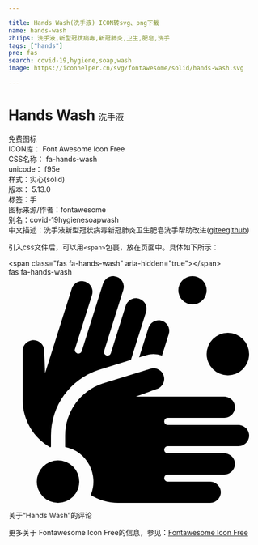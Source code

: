 ```yaml
---

title: Hands Wash(洗手液) ICON转svg、png下载
name: hands-wash
zhTips: 洗手液,新型冠状病毒,新冠肺炎,卫生,肥皂,洗手
tags: ["hands"]
pre: fas
search: covid-19,hygiene,soap,wash
image: https://iconhelper.cn/svg/fontawesome/solid/hands-wash.svg

---
```


# Hands Wash  <small style="font-size: 60%;font-weight: 100">洗手液</small>


<div class="detail-page">
<p>
<span><span class="badge-success badge">免费图标</span> </span>
<br/>
<span>
ICON库：
<span class="badge-secondary badge">Font Awesome Icon Free</span> 
</span>
<br/>
<span>
CSS名称：
<span class="badge-secondary badge">fa-hands-wash</span> 
</span>
<br/>
<span>
unicode：
<span class="badge-secondary badge">f95e</span> 
<copy-btn content='f95e' btn-title=""></copy-btn>
<copy-btn :content='String.fromCodePoint(parseInt("f95e", 16))' btn-title="复制U"></copy-btn>
</span><br/><span>样式：<span class="badge-light badge">实心(solid)</span></span>
<br/>
<span>
版本：
<span class="badge-secondary badge">5.13.0</span> 
</span><br/><span>标签：<span class="badge-light badge"><router-link to="/tags/hands.html">手</router-link></span></span>
<br/>
<span>图标来源/作者：<span class="badge-light badge">fontawesome</span></span> 
<br/>
<span>别名：<span class="badge-light badge">covid-19</span><span class="badge-light badge">hygiene</span><span class="badge-light badge">soap</span><span class="badge-light badge">wash</span></span><br/><span class="zh-detail">中文描述：<span class="badge-primary badge">洗手液</span><span class="badge-primary badge">新型冠状病毒</span><span class="badge-primary badge">新冠肺炎</span><span class="badge-primary badge">卫生</span><span class="badge-primary badge">肥皂</span><span class="badge-primary badge">洗手</span><span class="help-link"><span>帮助改进</span>(<a href="https://gitee.com/liuwave/icon-helper/edit/master/json/fontawesome/solid/hands-wash.json" target="_blank" rel="noopener noreferrer">gitee</a><a href="https://github.com/liuwave/icon-helper/edit/master/json/fontawesome/solid/hands-wash.json" target="_blank" rel="noopener noreferrer">github</a></span>)</span><br/>
</p>
</div>
<div class="alert alert-dark">
  <i class="fas fa-hands-wash fa-xs"></i>
  <i class="fas fa-hands-wash fa-sm"></i>
  <i class="fas fa-hands-wash fa-lg"></i>
  <i class="fas fa-hands-wash fa-2x"></i>
  <i class="fas fa-hands-wash fa-3x"></i>
  <i class="fas fa-hands-wash fa-5x"></i>
  <i class="fas fa-hands-wash fa-7x"></i>
</div>
<div>
  <p>引入css文件后，可以用<code>&lt;span&gt;</code>包裹，放在页面中。具体如下所示：    
  </p>
  <div class="alert alert-primary" style="font-size: 14px">
    &lt;span class="fas fa-hands-wash" aria-hidden="true"&gt;&lt;/span&gt;
    <copy-btn content='<span class="fas fa-hands-wash" aria-hidden="true"></span>'></copy-btn>
  </div>
  <div class="alert alert-secondary">
    <i class="fas fa-hands-wash"
    style="font-size: 24px"
    aria-hidden="true"></i> fas fa-hands-wash
    <copy-btn content="fas fa-hands-wash" btn-title="复制图标名称"></copy-btn>
  </div>
</div>
<div id="svg" class="svg-wrap">
<svg xmlns="http://www.w3.org/2000/svg" viewBox="0 0 576 512"><path d="M496,224a48,48,0,1,0-48-48A48,48,0,0,0,496,224ZM311.47,178.45A56.77,56.77,0,0,1,328,176a56,56,0,0,1,19,3.49l15.35-48.61A24,24,0,0,0,342,99.74c-11.53-1.35-22.21,6.44-25.71,17.51l-20.9,66.17ZM93.65,386.33c.8-.19,1.54-.54,2.35-.71V359.93a156,156,0,0,1,107.06-148l73.7-22.76L310.92,81.05a24,24,0,0,0-20.33-31.11c-11.53-1.34-22.22,6.45-25.72,17.52L231.42,173.88a8,8,0,0,1-15.26-4.83L259.53,31.26A24,24,0,0,0,239.2.15C227.67-1.19,217,6.6,213.49,17.66L165.56,169.37a8,8,0,1,1-15.26-4.82l38.56-122a24,24,0,0,0-20.33-31.11C157,10,146.32,17.83,142.82,28.9l-60,189.85L80.76,168.7A24,24,0,0,0,56.9,144.55c-13.23-.05-24.72,10.54-24.9,23.86V281.14A123.69,123.69,0,0,0,93.65,386.33ZM519.1,336H360a8,8,0,0,1,0-16H488a24,24,0,0,0,23.54-28.76C509.35,279.84,498.71,272,487.1,272H288l47.09-17.06a24,24,0,0,0-14.18-45.88L213.19,242.31A123.88,123.88,0,0,0,128,360v25.65a79.78,79.78,0,0,1,58,108.63A118.9,118.9,0,0,0,248,512H456a24,24,0,0,0,23.54-28.76C477.35,471.84,466.71,464,455.1,464H360a8,8,0,0,1,0-16H488a24,24,0,0,0,23.54-28.76C509.35,407.84,498.71,400,487.1,400H360a8,8,0,0,1,0-16H520a24,24,0,0,0,23.54-28.76C541.35,343.84,530.71,336,519.1,336ZM416,64a32,32,0,1,0-32-32A32,32,0,0,0,416,64ZM112,416a48,48,0,1,0,48,48A48,48,0,0,0,112,416Z"/></svg>
</div>
<detail full-name='fa-hands-wash'></detail>

<Vssue title="关于“Hands Wash”的评论" >关于“Hands Wash”的评论</Vssue>
    
<div><p>更多关于  Fontawesome Icon Free的信息，参见：<a target="_blank" href="https://iconhelper.cn/fontawesome.html">Fontawesome Icon Free</a>
</p></div>
